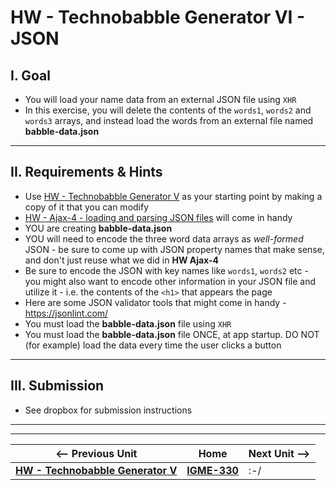 # HW - Technobabble Generator VI - JSON


## I. Goal

- You will load your name data from an external JSON file using `XHR`
- In this exercise, you will delete the contents of the `words1`, `words2` and `words3` arrays, and instead load the words from an external file named **babble-data.json**

<hr>

## II. Requirements & Hints

- Use [HW - Technobabble Generator V](HW-technobabble-5.md) as your starting point by making a copy of it that you can modify
- [HW - Ajax-4 - loading and parsing JSON files](https://github.com/tonethar/IGME-330-Master/blob/master/notes/HW-ajax-4.md) will come in handy
- YOU are creating **babble-data.json**
- YOU will need to encode the three word data arrays as *well-formed* JSON - be sure to come up with JSON property names that make sense, and don't just reuse what we did in **HW Ajax-4**
- Be sure to encode the JSON with key names like `words1`, `words2` etc - you might also want to encode other information in your JSON file and utilize it - i.e. the contents of the `<h1>` that appears the page
- Here are some JSON validator tools that might come in handy - https://jsonlint.com/
- You must load the **babble-data.json** file using `XHR`
- You must load the **babble-data.json** file ONCE, at app startup. DO NOT (for example) load the data every time the user clicks a button

<hr>

## III. Submission
- See dropbox for submission instructions


<hr><hr>

| <-- Previous Unit | Home | Next Unit -->
| --- | --- | --- 
|  [**HW - Technobabble Generator V**](HW-technobabble-5.md) |  [**IGME-330**](../README.md) | :-/
